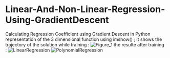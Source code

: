 # Linear-And-Non-Linear-Regression-Using-GradientDescent
Calculating Regression Coefficient using Gradient Descent in Python
representation of the 3 dimensional function using imshow() ; it shows the trajectory of the solution while training :
![Figure_1](https://github.com/Mouad4399/Linear-And-Non-Linear-Regression-Using-GradientDescent/assets/130489466/8ed56fd4-ca4d-416c-902e-c1e1cf91592d)
the resulte after training :
![LinearRegression](https://github.com/Mouad4399/Linear-And-Non-Linear-Regression-Using-GradientDescent/assets/130489466/8618a143-b8ad-4a23-8129-3152fa65200a)
![PolynomialRegression](https://github.com/Mouad4399/Linear-And-Non-Linear-Regression-Using-GradientDescent/assets/130489466/b8169049-151e-4d5f-85ed-862aed2b78d1)
